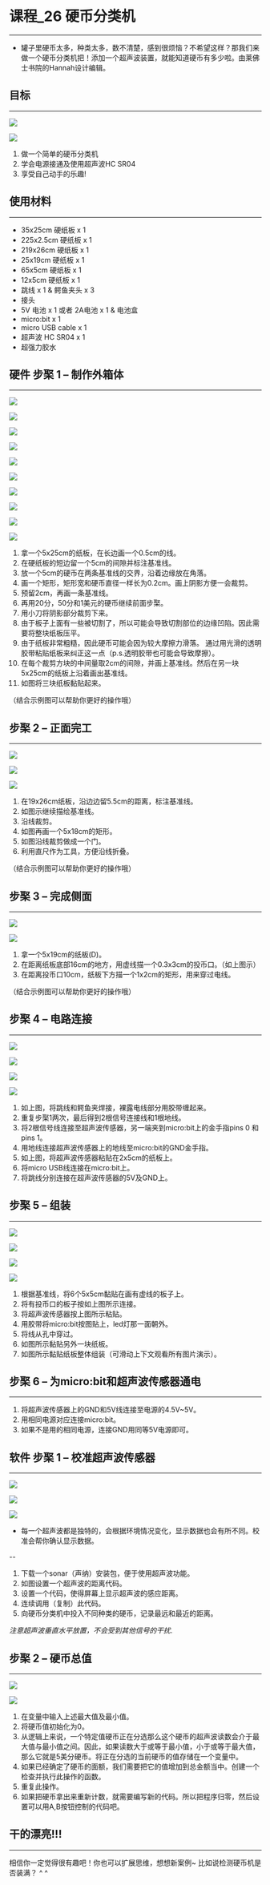 
# 课程_26 硬币分类机
---
- 罐子里硬币太多，种类太多，数不清楚，感到很烦恼？不希望这样？那我们来做一个硬币分类机把！添加一个超声波装置，就能知道硬币有多少啦。由莱佛士书院的Hannah设计编辑。



## 目标
---
![](./images/L56NjeQ.jpg)

![](./images/J1bgV6r.jpg)


 1. 做一个简单的硬币分类机
 2. 学会电源接通及使用超声波HC SR04
 3. 享受自己动手的乐趣!

            
    
## 使用材料
---
- 35x25cm 硬纸板 x 1
- 225x2.5cm 硬纸板 x 1
- 219x26cm 硬纸板 x 1
- 25x19cm 硬纸板 x 1
- 65x5cm 硬纸板 x 1 
- 12x5cm 硬纸板 x 1
- 跳线 x 1 & 鳄鱼夹头 x 3
- 接头
- 5V 电池 x 1 或者 2A电池 x 1   & 电池盒
- micro:bit x 1
- micro USB cable x 1
- 超声波 HC SR04 x 1
- 超强力胶水


## 硬件 步棸 1 – 制作外箱体 
---

![](./images/Q3tDRhB.jpg)

![](./images/05Q8SXV.jpg)

![](./images/2Tmoiuy.jpg)

![](./images/nC0LL49.jpg)

![](./images/R4RXKnm.jpg)

![](./images/3w0aAyr.jpg)

![](./images/SCXUpJZ.jpg)

![](./images/GKJzfj0.jpg)

![](./images/WLSbqoZ.jpg)

![](./images/S3hOX2t.jpg)


1. 拿一个5x25cm的纸板，在长边画一个0.5cm的线。
2. 在硬纸板的短边留一个5cm的间隙并标注基准线。
3. 放一个5cm的硬币在两条基准线的交界，沿着边缘放在角落。
4. 画一个矩形，矩形宽和硬币直径一样长为0.2cm。画上阴影方便一会裁剪。
5. 预留2cm，再画一条基准线。
6. 再用20分，50分和1美元的硬币继续前面步棸。
7. 用小刀将阴影部分裁剪下来。
8. 由于板子上面有一些被切割了，所以可能会导致切割部位的边缘凹陷。因此需要将整块纸板压平。
9. 由于纸板非常粗糙，因此硬币可能会因为较大摩擦力滑落。 通过用光滑的透明胶带粘贴纸板来纠正这一点（p.s.透明胶带也可能会导致摩擦）。
10. 在每个裁剪方块的中间量取2cm的间隙，并画上基准线。然后在另一块5x25cm的纸板上沿着画出基准线。
11. 如图将三块纸板黏贴起来。

（结合示例图可以帮助你更好的操作哦）

## 步棸 2 – 正面完工
---

![](./images/9tkKICy.jpg)

![](./images/jNQhPOn.jpg)

![](./images/TEL40aR.jpg)



1. 在19x26cm纸板，沿边边留5.5cm的距离，标注基准线。
2. 如图示继续描绘基准线。
3. 沿线裁剪。
4. 如图再画一个5x18cm的矩形。
5. 如图沿线裁剪做成一个门。
6. 利用直尺作为工具，方便沿线折叠。

（结合示例图可以帮助你更好的操作哦）

## 步棸 3 – 完成侧面
---

![](./images/9Icgz5E.jpg)

![](./images/Zj3PcbH.jpg)


1. 拿一个5x19cm的纸板(D)。
2. 在距离纸板底部16cm的地方，用虚线描一个0.3x3cm的投币口。（如上图示）
3. 在距离投币口10cm，纸板下方描一个1x2cm的矩形，用来穿过电线。

（结合示例图可以帮助你更好的操作哦）


## 步棸 4 – 电路连接
---

![](./images/90FlPQV.jpg)

![](./images/78kEhmp.jpg)

![](./images/ag4LQ5b.jpg)

![](./images/eJt5gfu.jpg)


1. 如上图，将跳线和鳄鱼夹焊接，裸露电线部分用胶带缠起来。
2. 重复步棸1两次，最后得到2根信号连接线和1根地线。
3. 将2根信号线连接至超声波传感器，另一端夹到micro:bit上的金手指pins 0 和 pins 1。
4. 用地线连接超声波传感器上的地线至micro:bit的GND金手指。
5. 如上图，将超声波传感器粘贴在2x5cm的纸板上。
6. 将micro USB线连接在micro:bit上。
7. 将跳线分别连接在超声波传感器的5V及GND上。



 
## 步棸 5 – 组装
---

![](./images/yfmxLC4.jpg)

![](./images/3ws35Ua.jpg)

![](./images/RCFGNSH.jpg)

![](./images/VHBLhJG.jpg)


1. 根据基准线，将6个5x5cm黏贴在画有虚线的板子上。
2. 将有投币口的板子按如上图所示连接。
3. 将超声波传感器按上图所示粘贴。
4. 用胶带将micro:bit按图贴上，led灯那一面朝外。
5. 将线从孔中穿过。
6. 如图所示黏贴另外一块纸板。
7. 如图所示黏贴纸板整体组装（可滑动上下文观看所有图片演示）。


## 步棸 6 – 为micro:bit和超声波传感器通电
---

1. 将超声波传感器上的GND和5V线连接至电源的4.5V~5V。
2. 用相同电源对应连接micro:bit。
3. 如果不是用的相同电源，连接GND用同等5V电源即可。


## 软件 步棸 1 – 校准超声波传感器 
---

![](./images/OxqQe38.png)

![](./images/sede4dL.png)

![](./images/ckIDXrX.png)


- 每一个超声波都是独特的，会根据环境情况变化，显示数据也会有所不同。校准会帮你确认显示数据。

-- 
1. 下载一个sonar（声纳）安装包，便于使用超声波功能。
2. 如图设置一个超声波的距离代码。
3. 设置一个代码，使得屏幕上显示超声波的感应距离。
4. 连续调用（复制）此代码。
5. 向硬币分类机中投入不同种类的硬币，记录最远和最近的距离。

*注意超声波垂直水平放置，不会受到其他信号的干扰*.

## 步棸 2 – 硬币总值
---

![](./images/tCtEjj1.png)

![](./images/fy5hbL8.png)

1. 在变量中输入上述最大值及最小值。
2. 将硬币值初始化为0。
3. 从逻辑上来说，一个特定值硬币正在分选那么这个硬币的超声波读数会介于最大值与最小值之间。因此，如果读数大于或等于最小值，小于或等于最大值，那么它就是5美分硬币。将正在分选的当前硬币的值存储在一个变量中。
4. 如果已经确定了硬币的面额，我们需要把它的值增加到总金额当中。创建一个检查并执行此操作的函数。
5. 重复此操作。
6. 如果把硬币拿出来重新计数，就需要编写新的代码。所以把程序归零，然后设置可以用A,B按钮控制的代码吧。




## 干的漂亮!!!
---

相信你一定觉得很有趣吧！你也可以扩展思维，想想新案例~ 比如说检测硬币机是否装满？ ^ ^ 

